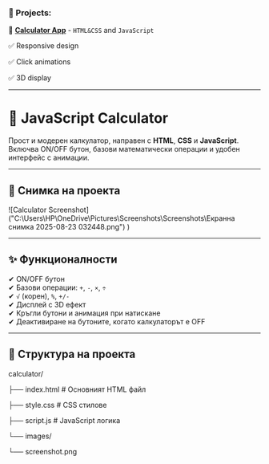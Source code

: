 
### 📂 Projects:
🔹 **[Calculator App](https://github.com/AStoyan0ff/Calculator/tree/master/src/Calcilators)** - `HTML&CSS` and `JavaScript`

✅ Responsive design

✅ Click animations

✅ 3D display 

---

# 🧮 JavaScript Calculator

Прост и модерен калкулатор, направен с **HTML**, **CSS** и **JavaScript**.  
Включва ON/OFF бутон, базови математически операции и удобен интерфейс с анимации.

---

## 📸 Снимка на проекта
![Calculator Screenshot]("C:\Users\HP\OneDrive\Pictures\Screenshots\Screenshots\Екранна снимка 2025-08-23 032448.png")
)

---

## ✨ Функционалности
✔ ON/OFF бутон  
✔ Базови операции: `+`, `-`, `×`, `÷`  
✔ `√` (корен), `%`, `+/-`  
✔ Дисплей с 3D ефект  
✔ Кръгли бутони и анимация при натискане  
✔ Деактивиране на бутоните, когато калкулаторът е OFF  

---

## 📂 Структура на проекта

calculator/

├── index.html # Основният HTML файл

├── style.css # CSS стилове

├── script.js # JavaScript логика

└── images/

└── screenshot.png

